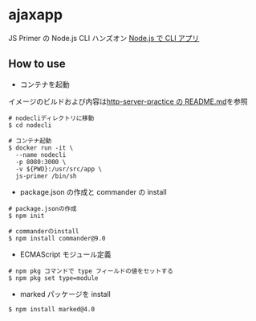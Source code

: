 # ajaxapp

JS Primer の Node.js CLI ハンズオン
[Node.js で CLI アプリ](https://jsprimer.net/use-case/nodecli/)

## How to use

- コンテナを起動

イメージのビルドおよび内容は[http-server-practice の README.md](../http-server-practice/README.md)を参照

```
# nodecliディレクトリに移動
$ cd nodecli

# コンテナ起動
$ docker run -it \
  --name nodecli
  -p 8080:3000 \
  -v ${PWD}:/usr/src/app \
  js-primer /bin/sh
```

- package.json の作成と commander の install

```
# package.jsonの作成
$ npm init

# commanderのinstall
$ npm install commander@9.0
```

- ECMAScript モジュール定義

```
# npm pkg コマンドで type フィールドの値をセットする
$ npm pkg set type=module
```

- marked パッケージを install

```
$ npm install marked@4.0
```

